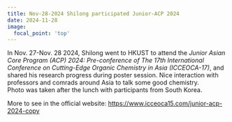 ```yaml
---
title: Nov-28-2024 Shilong participated Junior-ACP 2024
date: 2024-11-28
image:
  focal_point: 'top'
---
```


In Nov. 27-Nov. 28 2024, Shilong went to HKUST to attend the _Junior Asian Core Program (ACP) 2024: Pre-conference of The 17th International Conference on Cutting-Edge Organic Chemistry in Asia (ICCEOCA-17)_, and shared his research progress during poster session. Nice interaction with professors and comrads around Asia to talk some good chemistry.  
Photo was taken after the lunch with participants from South Korea.

More to see in the official website: https://www.icceoca15.com/junior-acp-2024-copy


